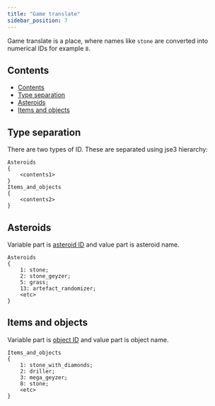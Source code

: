 ```yaml
---
title: "Game translate"
sidebar_position: 7
---
```


Game translate is a place, where names like `stone` are
converted into numerical IDs for example `8`.

## Contents

- [Contents](#contents)
- [Type separation](#type-separation)
- [Asteroids](#asteroids)
- [Items and objects](#items-and-objects)

## Type separation

There are two types of ID. These are separated using jse3 hierarchy:

```text showLineNumbers
Asteroids
{
	<contents1>
}
Items_and_objects
{
	<contents2>
}
```

## Asteroids

Variable part is [asteroid ID](../GameData/Asteroids) and value part is asteroid name.

```text showLineNumbers
Asteroids
{
	1: stone;
	2: stone_geyzer;
	5: grass;
	13: artefact_randomizer;
	<etc>
}
```

## Items and objects

Variable part is [object ID](../GameData/ItemsAndObjects) and value part is object name.


```text showLineNumbers
Items_and_objects
{
	1: stone_with_diamonds;
	2: driller;
	3: mega_geyzer;
	8: stone;
	<etc>
}
```